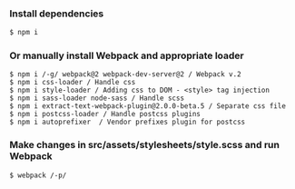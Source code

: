 ### Install dependencies

```sh
$ npm i 
```

### Or manually install Webpack and appropriate loader
    $ npm i /-g/ webpack@2 webpack-dev-server@2 / Webpack v.2
    $ npm i css-loader / Handle css
    $ npm i style-loader / Adding css to DOM - <style> tag injection
    $ npm i sass-loader node-sass / Handle scss
    $ npm i extract-text-webpack-plugin@2.0.0-beta.5 / Separate css file
    $ npm i postcss-loader / Handle postcss plugins
    $ npm i autoprefixer  / Vendor prefixes plugin for postcss

### Make changes in src/assets/stylesheets/style.scss and run Webpack

```sh
$ webpack /-p/
```

